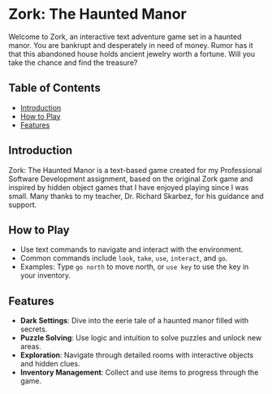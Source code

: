 # Zork: The Haunted Manor

Welcome to Zork, an interactive text adventure game set in a haunted manor. You are bankrupt and desperately in need of
money. Rumor has it that this abandoned house holds ancient jewelry worth a fortune. Will you take the chance and find
the treasure?

## Table of Contents

- [Introduction](#introduction)
- [How to Play](#how-to-play)
- [Features](#features)

## Introduction

Zork: The Haunted Manor is a text-based game created for my Professional Software Development assignment, based on the
original Zork game and inspired by hidden object games that I have enjoyed playing since I was small. Many thanks to my
teacher, Dr. Richard Skarbez, for his guidance and support.

## How to Play

- Use text commands to navigate and interact with the environment.
- Common commands include `look`, `take`, `use`, `interact`, and `go`.
- Examples: Type `go north` to move north, or `use key` to use the key in your inventory.

## Features

- **Dark Settings**: Dive into the eerie tale of a haunted manor filled with secrets.
- **Puzzle Solving**: Use logic and intuition to solve puzzles and unlock new areas.
- **Exploration**: Navigate through detailed rooms with interactive objects and hidden clues.
- **Inventory Management**: Collect and use items to progress through the game.
